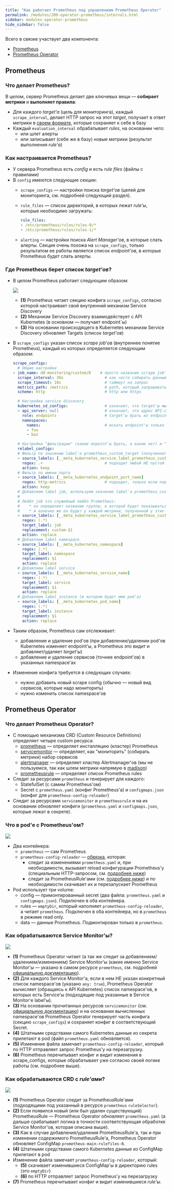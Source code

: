 ```yaml
---
title: "Как работает Prometheus под управлением Prometheus Operator"
permalink: /modules/200-operator-prometheus/internals.html
sidebar: modules-operator-prometheus
hide_sidebar: false
---
```


<!-- Исходник картинок: https://docs.google.com/drawings/d/1KMgawZD4q7jEYP-_g6FvUeJUaT3edro_u6_RsI3ZVvQ/edit -->

Всего в связке участвует два компонента:
* [Prometheus](#prometheus)
* [Prometheus Operator](#prometheus-operator)

Prometheus
----------

### Что делает Prometheus?

В целом, сервер Prometheus делает две ключевых вещи — **собирает метрики** и **выполняет правила**:
* Для каждого *target'а* (цель для мониторинга), каждый `scrape_interval`, делает HTTP запрос на этот *target*, получает в ответ метрики в [своем формате](https://github.com/prometheus/docs/blob/master/content/docs/instrumenting/exposition_formats.md#text-format-details), которые сохраняет к себе в базу
* Каждый `evaluation_interval` обрабатывает *rules*, на основании чего:
    * или шлет алерты
    * или записывает (себе же в базу) новые метрики (результат выполнения *rule'а*)

### Как настраивается Prometheus?

* У сервера Prometheus есть *config* и есть *rule files* (файлы с правилами)
* В `config` имеются следующие секции:
    * `scrape_configs` — настройки поиска *target'ов* (целей для мониторинга, см. подробней следующий раздел).
    * `rule_files` — список директорий, в которых лежат *rule'ы*, которые необходимо загружать:

        ```yaml
        rule_files:
        - /etc/prometheus/rules/rules-0/*
        - /etc/prometheus/rules/rules-1/*
        ```
    * `alerting` — настройки поиска *Alert Manager'ов*, в которые слать алерты. Секция очень похожа на `scrape_configs`, только результатом ее работы является список *endpoint'ов*, в которые Prometheus будет слать алерты.

### Где Prometheus берет список *target'ов*?

* В целом Prometheus работает следующим образом:

    ![](img/targets.png)

    * **(1)** Prometheus читает секцию конфига `scrape_configs`, согласно которой настраивает свой внутренний механизм Service Discovery
    * **(2)** Механизм Service Discovery взаимодействует с API Kubernetes (в основном — получает endpoint`ы)
    * **(3)** На основании происходящего в Kubernetes механизм Service Discovery обновляет Targets (список *target'ов*)
* В `scrape_configs` указан список *scrape job'ов* (внутреннее понятие Prometheus), каждый из которых определяется следующим образом:

    ```yaml
    scrape_configs:
      # Общие настройки
    - job_name: d8-monitoring/custom/0    # просто название scrape job'а, показывается в разделе Service Discovery
      scrape_interval: 30s                  # как часто собирать данные
      scrape_timeout: 10s                   # таймаут на запрос
      metrics_path: /metrics                # path, который запрашивать
      scheme: http                          # http или https

      # Настройки service discovery
      kubernetes_sd_configs:                # означает, что target'ы мы получаем из Kubernetes
      - api_server: null                    # означает, что адрес API-сервера использовать из переменных окружения (которые есть в каждом pod'е)
        role: endpoints                     # target'ы брать из endpoint'ов
        namespaces:
          names:                            # искать endpoint'ы только в этих namespace'ах
          - foo
          - baz

      # Настройки "фильтрации" (какие enpoint'ы брать, а какие нет) и "релейблинга" (какие лейблы добавить или удалить, на все получаемые метрики)
      relabel_configs:
      # Фильтр по значению label'а prometheus_custom_target (полученного из связанного с endpoint'ом service'а)
      - source_labels: [__meta_kubernetes_service_label_prometheus_custom_target]
        regex: .+                           # подходит любой НЕ пустой лейбл
        action: keep
      # Фильтр по имени порта
      - source_labels: [__meta_kubernetes_endpoint_port_name]
        regex: http-metrics                 # подходит, только если порт называется http-metrics
        action: keep
      # Добавляем label job, используем значение label'а prometheus_custom_target у service'а, к которому добавляем префикс "custom-"
      #
      # Лейбл job это служебный лейбл Prometheus:
      #    * он определяет название группы, в которой будет показываться target на странице targets
      #    * и конечно же он будет у каждой метрики, полученной у этих target'ов, чтобы можно было удобно фильтровать в rule'ах и dashboard'ах
      - source_labels: [__meta_kubernetes_service_label_prometheus_custom_target]
        regex: (.*)
        target_label: job
        replacement: custom-$1
        action: replace
      # Добавляем label namespace
      - source_labels: [__meta_kubernetes_namespace]
        regex: (.*)
        target_label: namespace
        replacement: $1
        action: replace
      # Добавляем label service
      - source_labels: [__meta_kubernetes_service_name]
        regex: (.*)
        target_label: service
        replacement: $1
        action: replace
      # Добавляем label instance (в котором будет имя pod'а)
      - source_labels: [__meta_kubernetes_pod_name]
        regex: (.*)
        target_label: instance
        replacement: $1
        action: replace
    ```
* Таким образом, Prometheus сам отслеживает:
    * добавление и удаление pod'ов (при добавлении/удалении pod'ов Kubernetes изменяет endpoint'ы, а Prometheus это видит и добавляет/удаляет *target'ы*)
    * добавление и удаление сервисов (точнее endpoint'ов) в указанных namespace'ах
* Изменение конфига требуется в следующих случаях:
    * нужно добавить новый scrape config (обычно — новый вид сервисов, которые надо мониторить)
    * нужно изменить список namespace'ов


Prometheus Operator
-------------------

### Что делает Prometheus Operator?

* С помощью механизма CRD (Custom Resource Definitions) определяет четыре custom ресурса:
    * [prometheus](https://github.com/coreos/prometheus-operator/blob/master/Documentation/api.md#prometheus) — определяет инсталляцию (кластер) Prometheus
    * [servicemonitor](https://github.com/coreos/prometheus-operator/blob/master/Documentation/api.md#servicemonitor) — определяет, как "мониторить" (собирать метрики) набор сервисов
    * [alertmanager](https://github.com/coreos/prometheus-operator/blob/master/Documentation/api.md#alertmanager) — определяет кластер Alertmanager'ов (мы не пользуемся, так как шлем метрики напрямую в [madison](https://madison.flant.com/))
    * [prometheusrule](https://github.com/coreos/prometheus-operator/blob/master/Documentation/api.md#prometheusrule) — определяет список Prometheus rules
* Следит за ресурсами `prometheus` и генерирует для каждого:
    * StatefulSet (с самим Prometheus'ом)
    * Secret с `prometheus.yaml` (конфиг Prometheus'а) и `configmaps.json` (конфиг для `prometheus-config-reloader`)
* Следит за ресурсами `servicemonitor` и `prometheusrule` и на их основании обновляет конфиги (`prometheus.yaml` и `configmaps.json`, которые лежат в секрете).

### Что в pod'е с Prometheus'ом?

![](img/pod.png)

* Два контейнера:
    * `prometheus` — сам Prometheus
    * `prometheus-config-reloader` — [обвязка](https://github.com/coreos/prometheus-operator/tree/master/cmd/prometheus-config-reloader), которая:
        * следит за изменениями `prometheus.yaml` и, при необходимости, вызывает reload конфигурации Prometheus'у (специальным HTTP-запросом, см. [подробнее ниже](#как-обрабатываются-service-monitorы))
        * следит за PrometheusRule'ами (см. [подробнее ниже](#как-обрабатываются-crd-с-ruleами)) и по необходимости скачивает их и перезапускает Prometheus
* Pod использует три volume:
    * config — примонтированный secret (два файла: `prometheus.yaml` и `configmaps.json`). Подключен в оба контейнера.
    * rules — `emptyDir`, который наполняет `prometheus-config-reloader`, а читает `prometheus`. Подключен в оба контейнера, но в `prometheus` в режиме read only.
    * data — данные Prometheus. Подмонтирован только в `prometheus`.


### Как обрабатываются Service Monitor'ы?

![](img/servicemonitors.png)

* **(1)** Prometheus Operator читает (а так же следит за добавлением/удалением/изменением) Service Monitor'ы (какие именно Service Monitor'ы — указано в самом ресурсе `prometheus`, см. подробней [официальную документацию](https://github.com/coreos/prometheus-operator/blob/master/Documentation/api.md#prometheusspec)).
* **(2)** Для каждого Service Monitor'а, если в нем НЕ указан конкретный список namespace'ов (указано `any: true`), Prometheus Operator вычисляет (обращаясь к API Kubernetes) список namespace'ов, в которых есть Service'ы (подходящие под указанные в Service Monitor'е label'ы).
* **(3)** На основании прочитанных ресурсов `servicemonitor` (см. [официальную документацию](https://github.com/coreos/prometheus-operator/blob/master/Documentation/api.md#servicemonitorspec)) и на основании вычисленных namespace'ов Prometheus Operator генерирует часть конфига (секцию `scrape_configs`) и сохраняет конфиг в соответствующий Secret.
* **(4)** Штатными средствами самого Kubernetes данные из секрета прилетают в pod (файл `prometheus.yaml` обновляется).
* **(5)** Изменение файла замечает `prometheus-config-reloader`, который по HTTP отправляет запрос Prometheus'у на перезагрузку.
* **(6)** Prometheus перечитывает конфиг и видит изменения в scrape_configs, которые обрабатывает уже согласно своей логике работы (см. подробнее выше).

### Как обрабатываются CRD с *rule'ами*?

![](img/rules.png)

* **(1)** Prometheus Operator следит за PrometheusRule'ами (подходящими под указанный в ресурсе `prometheus` `ruleSelector`).
* **(2)** Если появился новый (или был удален существующий) PrometheusRule — Prometheus Operator обновляет `prometheus.yaml` (а дальше срабатывает логика в точности соответствующая обработке Service Monitor'ов, которая описана выше).
* **(3)** Как в случае добавления/удаления PrometheusRule'а, так и при изменении содержимого PrometheusRule'а, Prometheus Operator обновляет ConfigMap `prometheus-main-rulefiles-0`.
* **(4)** Штатными средствами самого Kubernetes данные из ConfigMap прилетают в pod
* Изменение файла замечает `prometheus-config-reloader`, который:
    * **(5)** скачивает изменившиеся ConfigMap'ы в директорию rules (это `emptyDir`)
    * **(6)** по HTTP отправляет запрос Prometheus'у на перезагрузку
* **(7)** Prometheus перечитывает конфиг и видит изменившиеся *rule'ы*.
